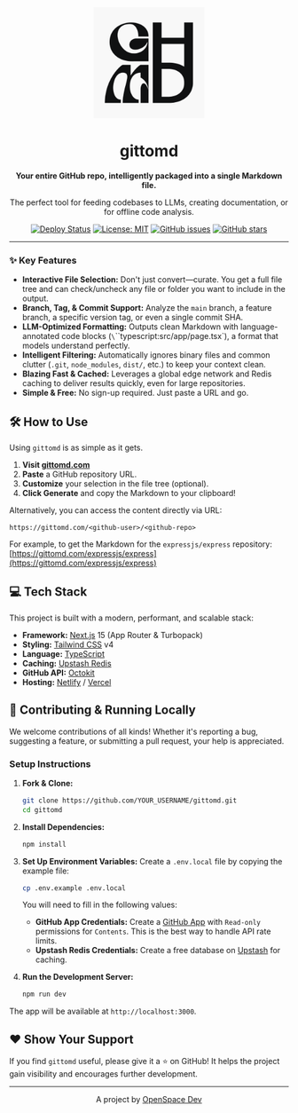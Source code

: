 <div align="center">
  <picture>
    <source media="(prefers-color-scheme: dark)" srcset="./public/icons/logo_black.png">
    <source media="(prefers-color-scheme: light)" srcset="./public/icons/logo_white.png">
    <img alt="gittomd Logo" src="./public/icons/logo_white.png" width="200">
  </picture>
  <h1>gittomd</h1>
  <p><strong>Your entire GitHub repo, intelligently packaged into a single Markdown file.</strong></p>
  <p>The perfect tool for feeding codebases to LLMs, creating documentation, or for offline code analysis.</p>
</div>

<div align="center">

[![Deploy Status](https://api.netlify.com/api/v1/badges/d3c3ceb7-abd4-4bda-bbbf-07a3a60ae10b/deploy-status)](https://app.netlify.com/projects/gittomd/deploys)
[![License: MIT](https://img.shields.io/badge/License-MIT-yellow.svg)](https://opensource.org/licenses/MIT)
[![GitHub issues](https://img.shields.io/github/issues/OpenSpace-Dev/gittomd)](https://github.com/OpenSpace-Dev/gittomd/issues)
[![GitHub stars](https://img.shields.io/github/stars/OpenSpace-Dev/gittomd)](https://github.com/OpenSpace-Dev/gittomd/stargazers)

</div>

---

### ✨ Key Features

*   **Interactive File Selection:** Don't just convert—curate. You get a full file tree and can check/uncheck any file or folder you want to include in the output.
*   **Branch, Tag, & Commit Support:** Analyze the `main` branch, a feature branch, a specific version tag, or even a single commit SHA.
*   **LLM-Optimized Formatting:** Outputs clean Markdown with language-annotated code blocks (`\`\`\`typescript:src/app/page.tsx`), a format that models understand perfectly.
*   **Intelligent Filtering:** Automatically ignores binary files and common clutter (`.git`, `node_modules`, `dist/`, etc.) to keep your context clean.
*   **Blazing Fast & Cached:** Leverages a global edge network and Redis caching to deliver results quickly, even for large repositories.
*   **Simple & Free:** No sign-up required. Just paste a URL and go.


## 🛠️ How to Use

Using `gittomd` is as simple as it gets.

1.  **Visit [gittomd.com](https://gittomd.com)**
2.  **Paste** a GitHub repository URL.
3.  **Customize** your selection in the file tree (optional).
4.  **Click Generate** and copy the Markdown to your clipboard!

Alternatively, you can access the content directly via URL:

```
https://gittomd.com/<github-user>/<github-repo>
```

For example, to get the Markdown for the `expressjs/express` repository:
[https://gittomd.com/expressjs/express](https://gittomd.com/expressjs/express)

## 💻 Tech Stack

This project is built with a modern, performant, and scalable stack:

*   **Framework:** [Next.js](https://nextjs.org/) 15 (App Router & Turbopack)
*   **Styling:** [Tailwind CSS](https://tailwindcss.com/) v4
*   **Language:** [TypeScript](https://www.typescriptlang.org/)
*   **Caching:** [Upstash Redis](https://upstash.com/)
*   **GitHub API:** [Octokit](https://github.com/octokit/octokit.js)
*   **Hosting:** [Netlify](https://www.netlify.com/) / [Vercel](https://vercel.com/)

## 🤝 Contributing & Running Locally

We welcome contributions of all kinds! Whether it's reporting a bug, suggesting a feature, or submitting a pull request, your help is appreciated.

### Setup Instructions

1.  **Fork & Clone:**
    ```bash
    git clone https://github.com/YOUR_USERNAME/gittomd.git
    cd gittomd
    ```

2.  **Install Dependencies:**
    ```bash
    npm install
    ```

3.  **Set Up Environment Variables:**
    Create a `.env.local` file by copying the example file:
    ```bash
    cp .env.example .env.local
    ```
    You will need to fill in the following values:
    *   **GitHub App Credentials:** Create a [GitHub App](https://docs.github.com/en/apps/creating-github-apps/creating-a-github-app) with `Read-only` permissions for `Contents`. This is the best way to handle API rate limits.
    *   **Upstash Redis Credentials:** Create a free database on [Upstash](https://upstash.com/) for caching.

4.  **Run the Development Server:**
    ```bash
    npm run dev
    ```

The app will be available at `http://localhost:3000`.

## ❤️ Show Your Support

If you find `gittomd` useful, please give it a ⭐️ on GitHub! It helps the project gain visibility and encourages further development.

---

<div align="center">
  <p>A project by <a href="https://openspace.team">OpenSpace Dev</a></p>
</div>